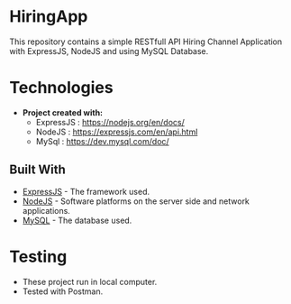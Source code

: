 # HiringApp

This repository contains a simple RESTfull API Hiring Channel Application with ExpressJS, NodeJS and using MySQL Database.

# Technologies

* **Project created with:**
	* ExpressJS : https://nodejs.org/en/docs/
	* NodeJS : https://expressjs.com/en/api.html
  * MySql : https://dev.mysql.com/doc/
 
## Built With

* [ExpressJS](https://expressjs.com/en/api.html) - The framework used.
* [NodeJS](https://nodejs.org/en/docs/) - Software platforms on the server side and network applications.
* [MySQL](https://dev.mysql.com/doc/) - The database used.

# Testing
 - These project run in local computer. 
 - Tested with Postman.

